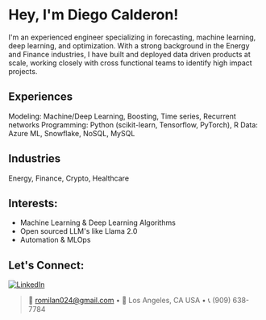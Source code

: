 # Hey, I'm Diego Calderon! 

I'm an experienced engineer specializing in forecasting, machine learning, deep learning, and optimization. With a strong background in the Energy and Finance industries, I have built and deployed data driven products at scale, working closely with cross functional teams to identify high impact projects.

## Experiences
Modeling: Machine/Deep Learning, Boosting, Time series, Recurrent networks
Programming: Python (scikit-learn, Tensorflow, PyTorch), R 
Data: Azure ML, Snowflake, NoSQL, MySQL

## Industries
Energy, Finance, Crypto, Healthcare

## Interests:
- Machine Learning & Deep Learning Algorithms
- Open sourced LLM's like Llama 2.0
- Automation & MLOps
  
## Let's Connect:
[![LinkedIn](https://img.shields.io/badge/LinkedIn-%230077B5.svg?&style=flat&logo=linkedin&logoColor=white)]([https://www.linkedin.com/in/diegocalderon/])

> 📧 romilan024@gmail.com • 📍 Los Angeles, CA USA • 📞 (909) 638-7784
